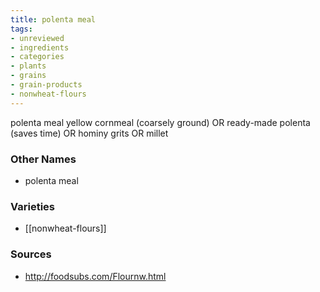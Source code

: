 ```yaml
---
title: polenta meal
tags:
- unreviewed
- ingredients
- categories
- plants
- grains
- grain-products
- nonwheat-flours
---
```

polenta meal yellow cornmeal (coarsely ground) OR ready-made polenta (saves time) OR hominy grits OR millet

### Other Names

* polenta meal

### Varieties

* [[nonwheat-flours]]

### Sources
* http://foodsubs.com/Flournw.html
